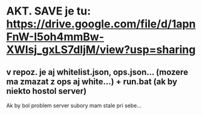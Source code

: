 # AKT. SAVE je tu: https://drive.google.com/file/d/1apnFnW-I5oh4mmBw-XWIsj_gxLS7dljM/view?usp=sharing

## v repoz. je aj whitelist.json, ops.json... (mozere ma zmazat z ops aj white...) + run.bat (ak by niekto hostol server)

Ak by bol problem server subory mam stale pri sebe...
